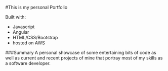 #This is my personal Portfolio

Built with:
* Javascript
* Angular
* HTML/CSS/Bootstrap
* hosted on AWS

###Summary
A personal showcase of some entertaining bits of code as well as current and recent projects of mine that portray most of my skills as a software developer.